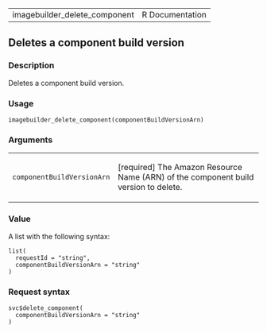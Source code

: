 <table style="width: 100%;">
<tbody>
<tr class="odd">
<td>imagebuilder_delete_component</td>
<td style="text-align: right;">R Documentation</td>
</tr>
</tbody>
</table>

## Deletes a component build version

### Description

Deletes a component build version.

### Usage

    imagebuilder_delete_component(componentBuildVersionArn)

### Arguments

<table>
<colgroup>
<col style="width: 35%" />
<col style="width: 65%" />
</colgroup>
<tbody>
<tr class="odd">
<td><code
id="imagebuilder_delete_component_:_componentBuildVersionArn">componentBuildVersionArn</code></td>
<td><p>[required] The Amazon Resource Name (ARN) of the component build
version to delete.</p></td>
</tr>
</tbody>
</table>

### Value

A list with the following syntax:

    list(
      requestId = "string",
      componentBuildVersionArn = "string"
    )

### Request syntax

    svc$delete_component(
      componentBuildVersionArn = "string"
    )
